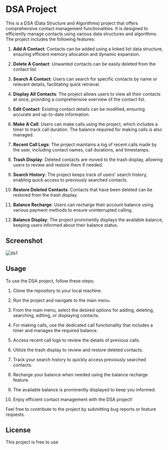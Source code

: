 # DSA Project

This is a DSA (Data Structure and Algorithms) project that offers comprehensive contact management functionalities. It is designed to efficiently manage contacts using various data structures and algorithms. The project includes the following features:

1. **Add A Contact**: Contacts can be added using a linked list data structure, ensuring efficient memory allocation and dynamic expansion.

2. **Delete A Contact**: Unwanted contacts can be easily deleted from the contact list.

3. **Search A Contact**: Users can search for specific contacts by name or relevant details, facilitating quick retrieval.

4. **Display All Contacts**: The project allows users to view all their contacts at once, providing a comprehensive overview of the contact list.

5. **Edit Contact**: Existing contact details can be modified, ensuring accurate and up-to-date information.

6. **Make A Call**: Users can make calls using the project, which includes a timer to track call duration. The balance required for making calls is also managed.

7. **Recent Call Logs**: The project maintains a log of recent calls made by the user, including contact names, call durations, and timestamps.

8. **Trash Display**: Deleted contacts are moved to the trash display, allowing users to review and restore them if needed.

9. **Search History**: The project keeps track of users' search history, enabling quick access to previously searched contacts.

10. **Restore Deleted Contacts**: Contacts that have been deleted can be restored from the trash display.

11. **Balance Recharge**: Users can recharge their account balance using various payment methods to ensure uninterrupted calling.

12. **Balance Display**: The project prominently displays the available balance, keeping users informed about their balance status.

## Screenshot


![ds1](https://github.com/Yasiraleee/Phone-Directory-DSA-Project/assets/117939487/97ea6ec5-cc33-4b1c-b63e-adb1e0f964ae)


## Usage

To use the DSA project, follow these steps:

1. Clone the repository to your local machine.

2. Run the project and navigate to the main menu.

3. From the main menu, select the desired options for adding, deleting, searching, editing, or displaying contacts.

4. For making calls, use the dedicated call functionality that includes a timer and manages the required balance.

5. Access recent call logs to review the details of previous calls.

6. Utilize the trash display to review and restore deleted contacts.

7. Track your search history to quickly access previously searched contacts.

8. Recharge your balance when needed using the balance recharge feature.

9. The available balance is prominently displayed to keep you informed.

10. Enjoy efficient contact management with the DSA project!

Feel free to contribute to the project by submitting bug reports or feature requests.

## License

This project is free to use

